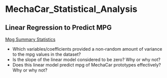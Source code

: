 # MechaCar_Statistical_Analysis

## Linear Regression to Predict MPG
[Mpg Summary Statistics](/images/mpg_linear_regression.png)

- Which variables/coefficients provided a non-random amount of variance to the mpg values in the dataset?
- Is the slope of the linear model considered to be zero? Why or why not?
- Does this linear model predict mpg of MechaCar prototypes effectively? Why or why not?
